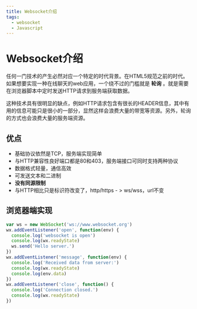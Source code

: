 ```yaml
---
title: Websocket介绍
tags: 
  - websocket
  - Javascript
---
```


# Websocket介绍

任何一门技术的产生必然对应一个特定的时代背景。在HTML5规范之前的时代。如果想要实现一种在线聊天的web应用，一个绕不过的门槛就是 __轮询__ 。就是需要在浏览器脚本中定时发送HTTP请求到服务端获取数据。

这种技术具有很明显的缺点，例如HTTP请求包含有很长的HEADER信息，其中有用的信息可能只是很小的一部分，显然这样会浪费大量的带宽等资源。另外，轮询的方式也会浪费大量的服务端资源。

<!-- more -->


## 优点

- 基础协议依然是TCP，服务端实现简单
- 与HTTP兼容性良好端口都是80和403，服务端接口可同时支持两种协议
- 数据格式轻量，通信高效
- 可发送文本和二进制
- __没有同源限制__
- 与HTTP相比只是标识符改变了，http/https - > ws/wss，url不变


## 浏览器端实现

```js
var ws = new WebSocket('ws://www.websocket.org')
wx.addEventListener('open', function(env) {
  console.log('websocket is open')
  console.log(wx.readyState)
  ws.send('Hello server.')
})
wx.addEventListener('message', function(env) {
  console.log('Received data from server:')
  console.log(wx.readyState)
  console.log(env.data)
})
wx.addEventListener('close', function() {
  console.log('Connection closed.')
  console.log(wx.readyState)
})
```
